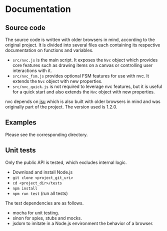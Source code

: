 # Documentation

## Source code

The source code is written with older browsers in mind, according to the
original project. It is divided into several files each containing its
respective documentation on functions and variables.
- `src/nvc.js` is the main script. It exposes the `Nvc` object which provides
core features such as drawing items on a canvas or controlling user interactions
with it.
- `src/nvc_fsm.js` provides optional FSM features for use with nvc. It extends
the `Nvc` object with new properties.
- `src/nvc_quick.js` is not required to leverage nvc features, but it is useful
for a quick start and also extends the `Nvc` object with new properties.

nvc depends on [jsu](https://github.com/arlogy/jsu) which is also built with
older browsers in mind and was originally part of the project. The version used
is 1.2.0.

## Examples

Please see the corresponding directory.

## Unit tests

Only the public API is tested, which excludes internal logic.
- Download and install Node.js
- `git clone <project_git_uri>`
- `cd <project_dir>/tests`
- `npm install`
- `npm run test` (run all tests)

The test dependencies are as follows.
- mocha for unit testing.
- sinon for spies, stubs and mocks.
- jsdom to imitate in a Node.js environment the behavior of a browser.
